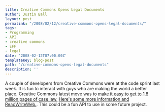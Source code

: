 ```yaml
---
title: Creative Commons Opens Legal Documents
author: Justin Ball
layout: post
permalink: "/2008/02/12/creative-commons-opens-legal-documents/"
tags:
- Programming
- API
- creative commons
- EFF
- legal
date: '2008-02-12T07:00:00Z'
templateKey: blog-post
path: "/creative-commons-opens-legal-documents"
description: ''
---
```


A couple of developers from Creative Commons were at the code sprint last week. It is fun to interact with guys who are making the world a better place. Creative Commons latest move was to [make it easy to get to 1.8 million pages of case law.][1] [Here's some more information and ReadWriteWeb.][2]. This could be a fun API to use in some future project.

 [1]: http://creativecommons.org/weblog/entry/8039
 [2]: http://www.readwriteweb.com/archives/legal_docs_set_free.php
